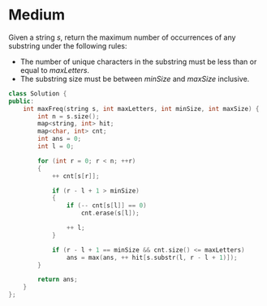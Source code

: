 # Medium

Given a string $s$, return the maximum number of occurrences of any substring under the following rules:

- The number of unique characters in the substring must be less than or equal to $maxLetters$.
- The substring size must be between $minSize$ and $maxSize$ inclusive.

```cpp
class Solution {
public:
    int maxFreq(string s, int maxLetters, int minSize, int maxSize) {
        int n = s.size();
        map<string, int> hit;
        map<char, int> cnt;
        int ans = 0;
        int l = 0;

        for (int r = 0; r < n; ++r)
        {
            ++ cnt[s[r]];

            if (r - l + 1 > minSize)
            {
                if (-- cnt[s[l]] == 0)
                    cnt.erase(s[l]);

                ++ l;
            }

            if (r - l + 1 == minSize && cnt.size() <= maxLetters)
                ans = max(ans, ++ hit[s.substr(l, r - l + 1)]);
        }

        return ans;
    }
};
```
